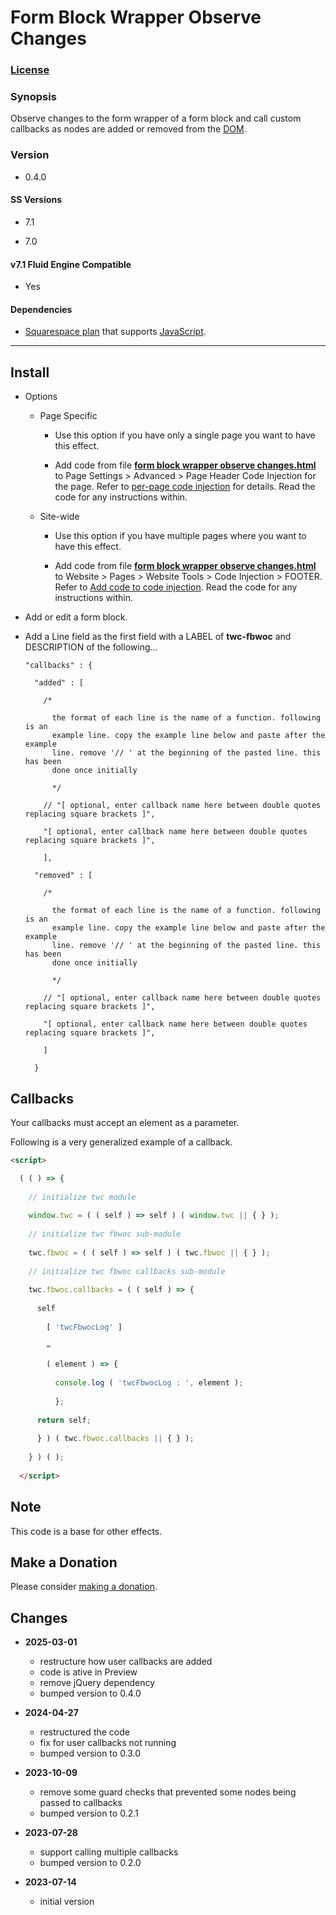 # Form Block Wrapper Observe Changes

### [License][1]

### Synopsis

Observe changes to the form wrapper of a form block and call custom callbacks as
nodes are added or removed from the [DOM][2].

### Version

  * 0.4.0

#### SS Versions

  * 7.1
  
  * 7.0

#### v7.1 Fluid Engine Compatible

  * Yes

#### Dependencies

  * [Squarespace plan][3] that supports [JavaScript][4].

---

## Install

* Options

  * Page Specific
  
    * Use this option if you have only a single page you want to have this
      effect.
      
    * Add code from file **[form block wrapper observe changes.html][5]** to
      Page Settings > Advanced > Page Header Code Injection for the page. Refer
      to [per-page code injection][6] for details. Read the code for any
      instructions within.
      
  * Site-wide
  
    * Use this option if you have multiple pages where you want to have this
      effect.
      
    * Add code from file **[form block wrapper observe changes.html][5]** to
      Website > Pages > Website Tools > Code Injection > FOOTER. Refer to [Add
      code to code injection][7]. Read the code for any instructions within.
      
* Add or edit a form block.

* Add a Line field as the first field with a LABEL of **twc-fbwoc** and
  DESCRIPTION of the following...
  
  ```
  "callbacks" : {
  
    "added" : [
    
      /*
      
        the format of each line is the name of a function. following is an
        example line. copy the example line below and paste after the example
        line. remove '// ' at the beginning of the pasted line. this has been
        done once initially
        
        */
        
      // "[ optional, enter callback name here between double quotes replacing square brackets ]",
      
      "[ optional, enter callback name here between double quotes replacing square brackets ]",
      
      ],
      
    "removed" : [
    
      /*
      
        the format of each line is the name of a function. following is an
        example line. copy the example line below and paste after the example
        line. remove '// ' at the beginning of the pasted line. this has been
        done once initially
        
        */
        
      // "[ optional, enter callback name here between double quotes replacing square brackets ]",
      
      "[ optional, enter callback name here between double quotes replacing square brackets ]",
      
      ]
      
    }    
  ```

## Callbacks

Your callbacks must accept an element as a parameter.

Following is a very generalized example of a callback.

```html
<script>

  ( ( ) => {
  
    // initialize twc module
    
    window.twc = ( ( self ) => self ) ( window.twc || { } );
    
    // initialize twc fbwoc sub-module
    
    twc.fbwoc = ( ( self ) => self ) ( twc.fbwoc || { } );
    
    // initialize twc fbwoc callbacks sub-module
    
    twc.fbwoc.callbacks = ( ( self ) => {
    
      self
      
        [ 'twcFbwocLog' ]
        
        =
        
        ( element ) => {
        
          console.log ( 'twcFbwocLog : ', element );
          
          };
          
      return self;
      
      } ) ( twc.fbwoc.callbacks || { } );
      
    } ) ( );
    
  </script>
```

## Note

This code is a base for other effects.

## Make a Donation

Please consider [making a donation][8].

## Changes

* **2025-03-01**

  * restructure how user callbacks are added
  * code is ative in Preview
  * remove jQuery dependency
  * bumped version to 0.4.0
  
* **2024-04-27**

  * restructured the code
  * fix for user callbacks not running
  * bumped version to 0.3.0
  
* **2023-10-09**

  * remove some guard checks that prevented some nodes being passed to callbacks
  * bumped version to 0.2.1
  
* **2023-07-28**

  * support calling multiple callbacks
  * bumped version to 0.2.0
  
* **2023-07-14**

  * initial version

[1]: https://github.com/tomsWebConsulting/twcsl/blob/main/LICENSE.txt#L1
[2]: https://developer.mozilla.org/en-US/docs/Web/API/Document_Object_Model
[3]: https://www.squarespace.com/pricing
[4]: https://en.wikipedia.org/wiki/JavaScript
[5]: form%20block%20wrapper%20observe%20changes.html#L1
[6]: https://support.squarespace.com/hc/en-us/articles/205815908-Using-code-injection#toc-per-page-code-injection
[7]: https://support.squarespace.com/hc/en-us/articles/205815908-Using-code-injection#toc-add-code-to-code-injection
[8]: https://github.com/tomsWebConsulting/twcsl#make-a-donation
